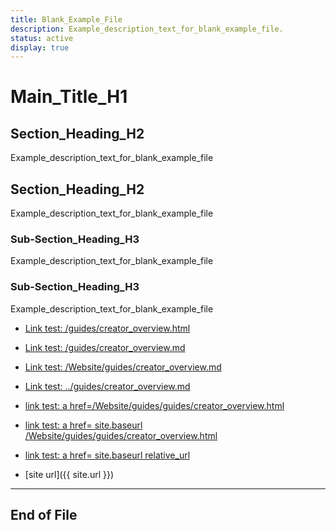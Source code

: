 ```yaml
---
title: Blank_Example_File
description: Example_description_text_for_blank_example_file.
status: active
display: true
---
```


# Main_Title_H1

## Section_Heading_H2
Example_description_text_for_blank_example_file

## Section_Heading_H2
Example_description_text_for_blank_example_file

### Sub-Section_Heading_H3
Example_description_text_for_blank_example_file

### Sub-Section_Heading_H3
Example_description_text_for_blank_example_file

- [Link test: /guides/creator_overview.html](/guides/creator_overview.html)
- [Link test: /guides/creator_overview.md](guides/creator_overview.md)
- [Link test: /Website/guides/creator_overview.md](/Website/guides/guides/creator_overview.md)
- [Link test: ../guides/creator_overview.md](../guides/creator_overview.md)

- <a href="/Website/guides/guides/creator_overview.html">link test: a href=/Website/guides/guides/creator_overview.html</a>
- <a href="{{ site.baseurl }}/Website/guides/guides/creator_overview.html">link test: a href= site.baseurl /Website/guides/guides/creator_overview.html</a>
- <a href="{{ site.baseurl | relative_url }}/Website/guides/guides/creator_overview.html">link test: a href= site.baseurl relative_url</a>

- [site url]({{ site.url }})

---
## End of File
